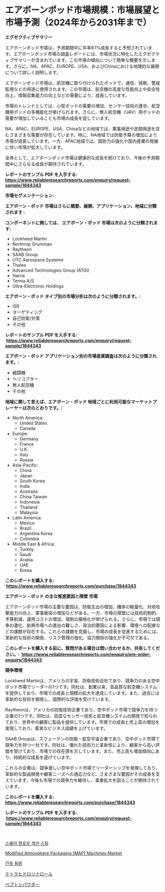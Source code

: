 <p><h1>エアボーンポッド市場規模：市場展望と市場予測（2024年から2031年まで）</h1></p><p><strong>エグゼクティブサマリー</strong></p>
<p><p>エアボーンポッド市場は、予測期間中に年率9.1%成長すると予想されています。エアボーンポッド市場の調査レポートには、市場状況に特化したエグゼクティブサマリーが含まれています。この市場の傾向について簡単な概要を示します。さらに、NA、APAC、EUROPE、USA、およびChinaにおける地理的な展開について詳しく説明します。</p><p>エアボーンポッド市場は、航空機に取り付けられたポッドで、通信、偵察、警戒監視などの用途に使用されます。この市場は、航空機の高度な性能向上や安全性向上、情報収集能力の向上などの需要により、成長しています。</p><p>市場のトレンドとしては、小型ポッドの需要の増加、センサー技術の進歩、航空機用ポッドの多機能化が挙げられます。さらに、無人航空機（UAV）用ポッドの需要が増加していることも市場の成長を促しています。</p><p>NA、APAC、EUROPE、USA、Chinaなどの地域では、軍事用途や民間用途を含むさまざまな需要が存在しています。特に、NA地域では防衛予算の増加により市場が成長しています。一方、APAC地域では、国防力の強化や国内産業の発展に伴い市場が拡大しています。</p><p>全体として、エアボーンポッド市場は健康的な成長を続けており、今後の予測期間中にさらなる成長が期待されています。</p></p>
<p><strong>レポートのサンプル PDF を入手する: <a href="https://www.reliableresearchreports.com/enquiry/request-sample/1844343">https://www.reliableresearchreports.com/enquiry/request-sample/1844343</a></strong></p>
<p><strong>市場セグメンテーション:</strong></p>
<p><strong> エアボーン・ポッド 市場はさらに概要、展開、アプリケーション、地域に分類されます :</strong></p>
<p><strong>コンポーネントに関しては、 エアボーン・ポッド 市場は次のように分類されます: &nbsp;</strong></p>
<p><ul><li>Lockheed Martin</li><li>Northrop Grumman</li><li>Raytheon</li><li>SAAB Group</li><li>UTC Aerospace Systems</li><li>Thales</li><li>Advanced Technologies Group (ATGI)</li><li>Harris</li><li>Terma A/S</li><li>Ultra-Electronic Holdings</li></ul></p>
<p><strong> エアボーン・ポッド タイプ別の市場分析は次のように分類されます。:</strong></p>
<p><ul><li>ISR</li><li>ターゲティング</li><li>自己防衛/対策</li><li>その他</li></ul></p>
<p><strong>レポートのサンプル PDF を入手する: &nbsp;<a href="https://www.reliableresearchreports.com/enquiry/request-sample/1844343">https://www.reliableresearchreports.com/enquiry/request-sample/1844343</a></strong></p>
<p><strong> エアボーン・ポッド アプリケーション別の市場産業調査は次のように分類されます。:</strong></p>
<p><ul><li>戦闘機</li><li>ヘリコプター</li><li>無人航空機</li><li>その他</li></ul></p>
<p><strong>地域に関して言えば、エアボーン・ポッド 地域ごとに利用可能なマーケットプレーヤーは次のとおりです。:</strong></p>
<p><ul>
    <li>
        North America:
        <ul>
            <li>United States</li>
            <li>Canada</li>
        </ul>
    </li>
    <li>
        Europe:
        <ul>
            <li>Germany</li>
            <li>France</li>
            <li>U.K.</li>
            <li>Italy</li>
            <li>Russia</li>
        </ul>
    </li>
    <li>
        Asia-Pacific:
        <ul>
            <li>China</li>
            <li>Japan</li>
            <li>South Korea</li>
            <li>India</li>
            <li>Australia</li>
            <li>China Taiwan</li>
            <li>Indonesia</li>
            <li>Thailand</li>
            <li>Malaysia</li>
        </ul>
    </li>
    <li>
        Latin America:
        <ul>
            <li>Mexico</li>
            <li>Brazil</li>
            <li>Argentina Korea</li>
            <li>Colombia</li>
        </ul>
    </li>
    <li>
        Middle East & Africa:
        <ul>
            <li>Turkey</li>
            <li>Saudi</li>
            <li>Arabia</li>
            <li>UAE</li>
            <li>Korea</li>
        </ul>
    </li>
    </ul></p>
<p><strong>このレポートを購入する: &nbsp;<a href="https://www.reliableresearchreports.com/purchase/1844343">https://www.reliableresearchreports.com/purchase/1844343</a></strong></p>
<p><strong>エアボーン・ポッド の主な推進要因と障壁 市場</strong></p>
<p><p>エアボーンポッド市場の主要な要因は、防衛支出の増加、機体の軽量化、対地攻撃能力の向上、軍事衝突の増加などがある。一方、市場の障壁には技術的制約、予算削減、運用コストの増加、規制の厳格化が挙げられる。さらに、市場では競争の激化、新興市場への進出の難しさ、政治的要因による影響、環境への配慮などの課題が存在する。これらの課題を克服し、市場の成長を促進するためには、革新的な技術の開発、リスク管理の強化、協力関係の強化が不可欠である。</p></p>
<p><strong>このレポートを購入する前に、質問がある場合は問い合わせるか、共有してください。:&nbsp; <a href="https://www.reliableresearchreports.com/enquiry/pre-order-enquiry/1844343">https://www.reliableresearchreports.com/enquiry/pre-order-enquiry/1844343</a></strong></p>
<p><strong>競争環境</strong></p>
<p><p>Lockheed Martinは、アメリカの宇宙、防衛技術会社であり、競争力のある空中ポッド市場でリーダーの1つです。同社は、創業以来、高品質な航空機システムを提供しており、市場での成長と規模の拡大を達成しています。また、過去には革新的な技術を開発し、国際的な評価を受けています。</p><p>Raytheonは、アメリカの防衛技術企業であり、空中ポッド市場で競争力を持つ企業の1つです。同社は、高度なセンサー技術と航空機システムの開発で知られており、世界中の顧客に製品を提供しています。市場での成長と売上高の増加を実現しており、着実なビジネス成績を上げています。</p><p>SAAB Groupは、スウェーデンの防衛・航空宇宙企業であり、空中ポッド市場で競争力を持つ一社です。同社は、優れた技術力と革新性により、顧客から高い評価を受けており、市場での存在感を示しています。また、売上高も増加傾向にあり、持続的な成長を遂げています。</p><p>これらの企業は、競争激しい空中ポッド市場でリーダーシップを発揮しており、革新的な製品開発や顧客ニーズへの適応力など、さまざまな要因がその成長を支えています。今後も市場での競争力を維持し、事業拡大を図ることが期待されています。</p></p>
<p><strong>このレポートを購入する: &nbsp; <a href="https://www.reliableresearchreports.com/purchase/1844343">https://www.reliableresearchreports.com/purchase/1844343</a></strong></p>
<p><strong>レポートのサンプル PDF を入手する: &nbsp;<a href="https://www.reliableresearchreports.com/enquiry/request-sample/1844343">https://www.reliableresearchreports.com/enquiry/request-sample/1844343</a></strong><strong></strong></p>
<p>&nbsp;</p>
<p><p><a href="https://medium.com/@tyrelvezina0vc2ayv1ss8syx/%EC%82%AC%EA%B0%81-%EC%A4%91%EA%B3%B5-%EB%8B%A8%EB%A9%B4%EA%B0%95-%EC%8B%9C%EC%9E%A5-%EC%A1%B0%EC%82%AC-%EB%B3%B4%EA%B3%A0%EC%84%9C-%EA%B7%B8-%EC%97%AD%EC%82%AC-%EB%B0%8F-2024%EB%85%84%EB%B6%80%ED%84%B0-2031%EB%85%84%EA%B9%8C%EC%A7%80%EC%9D%98-%EC%98%88%EC%B8%A1-055118a19b20">스퀘어 할로우 섹션 스틸</a></p><p><a href="https://gamy-alyssum-396.notion.site/Modified-Atmosphere-Packaging-MAP-Machines-Market-Growth-Market-Trends-COVID-19-Impact-and-Fore-74114a625f5c4a798f4b940c8a049f65">Modified Atmosphere Packaging (MAP) Machines Market</a></p><p><a href="https://medium.com/@tyrelvezina0vc2ayv1ss8syx/%EA%B1%B4%EC%B6%95-%ED%95%84%EB%A6%84-%EC%8B%9C%EC%9E%A5-%EC%8B%9C%EC%9E%A5-cagr-%EC%8B%9C%EC%9E%A5-%EB%8F%99%ED%96%A5-%EB%B0%8F-%EC%84%B1%EC%9E%A5-%EC%A0%84%EB%9E%B5%EC%97%90-%EB%8C%80%ED%95%9C-%ED%86%B5%EC%B0%B0%EB%A0%A5-48cd7978d4f6">건축 필름</a></p><p><a href="https://medium.com/@ebonyhane1955/%E3%83%86%E3%83%88%E3%83%A9%E3%83%92%E3%83%89%E3%83%AD%E3%83%AA%E3%83%8A%E3%83%BC%E3%83%AB%E3%83%BC%E3%83%AB%E5%B8%82%E5%A0%B4-%E7%AB%B6%E4%BA%89%E5%88%86%E6%9E%90-%E5%B8%82%E5%A0%B4%E5%8B%95%E5%90%91-2031%E5%B9%B4%E3%81%BE%E3%81%A7%E3%81%AE%E4%BA%88%E6%B8%AC-f9ee4724f133">テトラヒドロリナロール</a></p><p><a href="https://medium.com/@andym141978/%E3%83%9A%E3%83%97%E3%83%88%E3%83%B3%E3%83%91%E3%82%A6%E3%83%80%E3%83%BC%E5%B8%82%E5%A0%B4%E5%88%86%E6%9E%90%E3%81%8A%E3%82%88%E3%81%B32024%E5%B9%B4%E3%81%8B%E3%82%892031%E5%B9%B4%E3%81%BE%E3%81%A7%E3%81%AE%E6%9C%9F%E9%96%93%E3%81%AE%E3%82%B5%E3%82%A4%E3%82%BA%E4%BA%88%E6%B8%AC-4ed499d420ec">ペプトンパウダー</a></p></p>